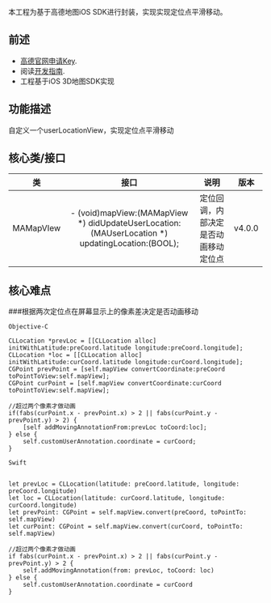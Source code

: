 本工程为基于高德地图iOS SDK进行封装，实现实现定位点平滑移动。
## 前述 ##
- [高德官网申请Key](http://lbs.amap.com/dev/#/).
- 阅读[开发指南](http://lbs.amap.com/api/ios-sdk/summary/).
- 工程基于iOS 3D地图SDK实现

## 功能描述 ##
自定义一个userLocationView，实现定位点平滑移动

## 核心类/接口 ##
| 类    | 接口  | 说明   | 版本  |
| -----|:-----:|:-----:|:-----:|
| MAMapVIew	| - (void)mapView:(MAMapView *) didUpdateUserLocation:(MAUserLocation *) updatingLocation:(BOOL); | 定位回调，内部决定是否动画移动定位点 | v4.0.0 |

## 核心难点 ##
###根据两次定位点在屏幕显示上的像素差决定是否动画移动

`Objective-C`

```
CLLocation *prevLoc = [[CLLocation alloc] initWithLatitude:preCoord.latitude longitude:preCoord.longitude];
CLLocation *loc = [[CLLocation alloc] initWithLatitude:curCoord.latitude longitude:curCoord.longitude];
CGPoint prevPoint = [self.mapView convertCoordinate:preCoord toPointToView:self.mapView];
CGPoint curPoint = [self.mapView convertCoordinate:curCoord toPointToView:self.mapView];

//超过两个像素才做动画
if(fabs(curPoint.x - prevPoint.x) > 2 || fabs(curPoint.y - prevPoint.y) > 2) {
    [self addMovingAnnotationFrom:prevLoc toCoord:loc];
} else {
    self.customUserAnnotation.coordinate = curCoord;
}

```

`Swift`

```

let prevLoc = CLLocation(latitude: preCoord.latitude, longitude: preCoord.longitude)
let loc = CLLocation(latitude: curCoord.latitude, longitude: curCoord.longitude)
let prevPoint: CGPoint = self.mapView.convert(preCoord, toPointTo: self.mapView)
let curPoint: CGPoint = self.mapView.convert(curCoord, toPointTo: self.mapView)

//超过两个像素才做动画
if fabs(curPoint.x - prevPoint.x) > 2 || fabs(curPoint.y - prevPoint.y) > 2 {
    self.addMovingAnnotation(from: prevLoc, toCoord: loc)
} else {
    self.customUserAnnotation.coordinate = curCoord
}

```
